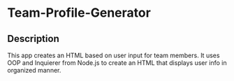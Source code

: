 # Team-Profile-Generator

## Description

This app creates an HTML based on user input for team members. It uses OOP and Inquierer from Node.js to create an HTML that displays user info in organized manner. 

